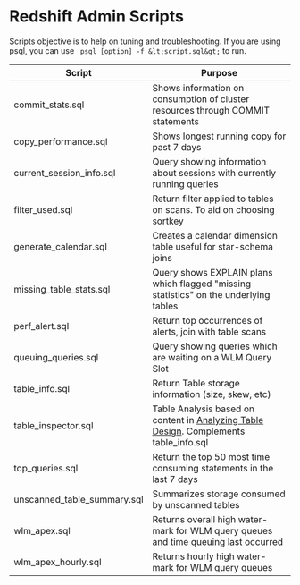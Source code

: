 # Redshift Admin Scripts
Scripts objective is to help on tuning and troubleshooting.
If you are using psql, you can use ``` psql [option] -f &lt;script.sql&gt;``` to run.

| Script | Purpose |
| ------------- | ------------- |
| commit_stats.sql | Shows information on consumption of cluster resources through COMMIT statements |
| copy_performance.sql | Shows longest running copy for past 7 days |
| current_session_info.sql | Query showing information about sessions with currently running queries |
| filter_used.sql | Return filter applied to tables on scans. To aid on choosing sortkey |
| generate_calendar.sql | Creates a calendar dimension table useful for star-schema joins |
| missing_table_stats.sql | Query shows EXPLAIN plans which flagged "missing statistics" on the underlying tables |
| perf_alert.sql | Return top occurrences of alerts, join with table scans |
| queuing_queries.sql | Query showing queries which are waiting on a WLM Query Slot |
| table_info.sql | Return Table storage information (size, skew, etc) |
| table_inspector.sql | Table Analysis based on content in [Analyzing Table Design](http://docs.aws.amazon.com/redshift/latest/dg/c_analyzing-table-design.html). Complements table_info.sql |
| top_queries.sql | Return the top 50 most time consuming statements in the last 7 days |
| unscanned_table_summary.sql | Summarizes storage consumed by unscanned tables |
| wlm_apex.sql | Returns overall high water-mark for WLM query queues and time queuing last occurred |
| wlm_apex_hourly.sql | Returns hourly high water-mark for WLM query queues |

